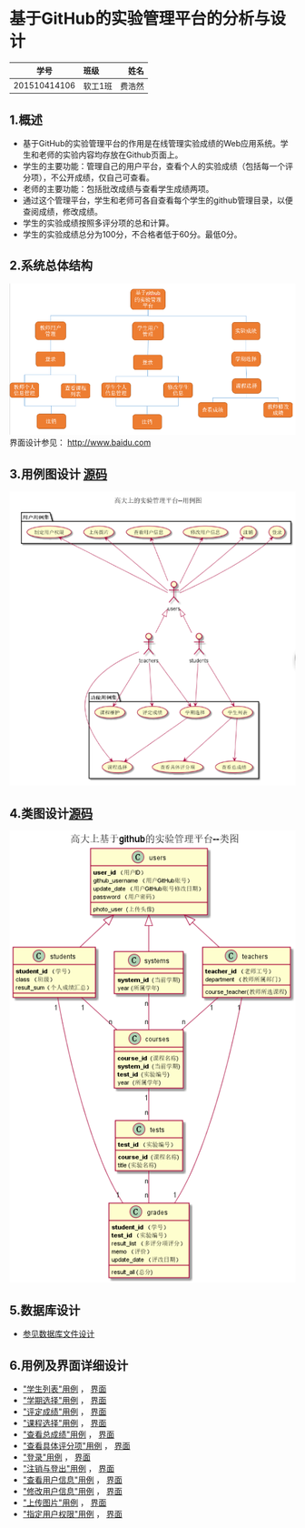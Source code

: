 # 基于GitHub的实验管理平台的分析与设计

|    学号   |       班级       |      姓名     |
|:-------:|:------------- | ----------:|
|   201510414106  |     软工1班     |   费浩然   |

## 1.概述
* 基于GitHub的实验管理平台的作用是在线管理实验成绩的Web应用系统。学生和老师的实验内容均存放在Github页面上。
* 学生的主要功能：管理自己的用户平台，查看个人的实验成绩（包括每一个评分项），不公开成绩，仅自己可查看。
* 老师的主要功能：包括批改成绩与查看学生成绩两项。
* 通过这个管理平台，学生和老师可各自查看每个学生的github管理目录，以便查阅成绩，修改成绩。
* 学生的实验成绩按照多评分项的总和计算。
* 学生的实验成绩总分为100分，不合格者低于60分。最低0分。
 

## 2.系统总体结构
![](./系统总体结构.png '描述')
界面设计参见： http://www.baidu.com
## 3.用例图设计 [源码](src/useCase.puml)
![](./useCase.png)
## 4.类图设计[源码](src/class.puml)
![](./class.png)

## 5.数据库设计
* [参见数据库文件设计](./数据库文件设计.md)

## 6.用例及界面详细设计
* ["学生列表"用例](用例/学生列表.md) ， [界面](ui/学生列表.html)
* ["学期选择"用例](用例/学期选择.md) ， [界面](ui/学期选择.html)
* ["评定成绩"用例](用例/评定成绩.md) ， [界面](ui/评定成绩.html)
* ["课程选择"用例](用例/课程选择.md) ， [界面](ui/课程选择.html)
* ["查看总成绩"用例](用例/查看总成绩.md) ， [界面](ui/查看总成绩.html)
* ["查看具体评分项"用例](用例/查看具体评分项.md) ， [界面](ui/查看具体评分项.html)
* ["登录"用例](用例/登录.md) ， [界面](ui/index.html)
* ["注销与登出"用例](用例/注销与登出.md) ， [界面](ui/注销与登出.html)
* ["查看用户信息"用例](用例/查看用户信息.md) ， [界面](ui/查看用户信息.html)
* ["修改用户信息"用例](用例/修改用户信息.md) ， [界面](ui/修改用户信息.html)
* ["上传图片"用例](用例/上传图片.md) ， [界面](ui/上传图片.html)
* ["指定用户权限"用例](用例/指定用户权限.md) ， [界面](ui/指定用户权限.html)
